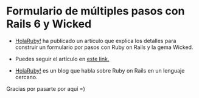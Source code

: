 # Formulario de múltiples pasos con Rails 6 y Wicked

- [HolaRuby!](https://holaruby.com/) ha publicado un artículo que explica los detalles para construir un formulario por pasos con Ruby on Rails y la gema Wicked.

- Puedes seguir el artículo en [este link.](https://holaruby.com/multistep_form)

- [HolaRuby!](https://holaruby.com/) es un blog que habla sobre Ruby on Rails en un lenguaje cercano.

Gracias por pasarte por aquí =)









